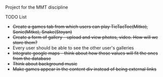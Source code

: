 Project for the MMT discipline

TODO List
* ~~Create a games tab from which users can play TicTacToe(Mitko), Sonic(Mitko), Snake(Stoyan)~~
* ~~Create a form of gallery - upload and view photos, video. How will we store them?~~
* Every user should be able to see the other user's galleries
* ~~Integrate google maps - think about how those values will fit the ones from the database~~
* ~~Think about background music~~
* ~~Make games appear in the content div instead of being external links~~
